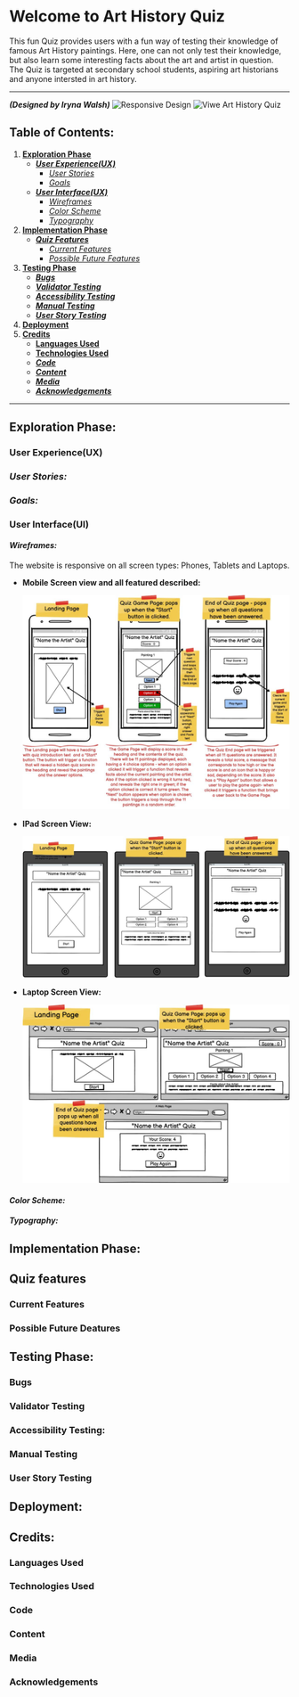 # Welcome to Art History Quiz
This fun Quiz provides users with a fun way of testing their knowledge of famous Art History paintings. Here, one can not only test their knowledge, but also learn some interesting facts about the art and artist in question. The Quiz is targeted at secondary school students, aspiring art historians and anyone intersted in art history.

***

***(Designed by Iryna Walsh)***
![Responsive Design]()
![Viwe Art History Quiz]()

## Table of Contents:
1. [**Exploration Phase**](#exploration-phase)
    * [***User Experience(UX)***](#user-experienceux)
      * [*User Stories*](#user-stories)
      * [*Goals*](#goals)
    * [***User Interface(UX)***](#user-interfaceui)
      * [*Wireframes*](#wireframes)
      * [*Color Scheme*](#color-scheme)
      * [*Typography*](#typography)
2. [**Implementation Phase**](#implementation-phase)
    * [***Quiz Features***](#quiz-features)
      * [*Current Features*](#current-features)
      * [*Possible Future Features*](#possible-future-deatures)
3. [**Testing Phase**](#testing-phase)
    * [***Bugs***](#bugs)
    * [***Validator Testing***](#validator-testing)
    * [***Accessibility Testing***](#accessibility-testing)
    * [***Manual Testing***](#manual-testing)
    * [***User Story Testing***](#user-story-testing)
4. [**Deployment**](#deployment)
5. [**Credits**](#credits)
    * [**Languages Used**](#languages-used)
    * [**Technologies Used**](#tchnologies-used)
    * [***Code***](#code)
    * [***Content***](#content)
    * [***Media***](#media)
    * [***Acknowledgements***](#acknowledgements)

***

## **Exploration Phase:**
### **User Experience(UX)**
### *User Stories:*
### *Goals:*
### **User Interface(UI)**
#### *Wireframes:*
The website is responsive on all screen types: Phones, Tablets and Laptops.
- __Mobile Screen view and all featured described:__

  ![Wireframes for mobile screen with functionality described](docs/screenshots/wireframes_mobile.jpg)

- __IPad Screen View:__

  ![Wireframes for iPad screens](docs/screenshots/wireframes_ipad.jpg)

- __Laptop Screen View:__

  ![Wireframes for Laptop screens](docs/screenshots/wireframes_laptop.jpg)

#### *Color Scheme:*
#### *Typography:*
## **Implementation Phase:**
## **Quiz features**
### **Current Features**
### **Possible Future Deatures**
## **Testing Phase:**
### **Bugs**
### **Validator Testing**
### **Accessibility Testing:**
### **Manual Testing**
### **User Story Testing**
## **Deployment:**
## **Credits:**
### **Languages Used**
### **Technologies Used**
### **Code**
### **Content**
### **Media**
### **Acknowledgements**



        
